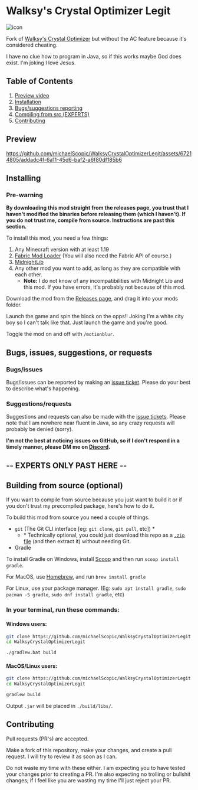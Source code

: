 # Walksy's Crystal Optimizer Legit

![icon](https://github.com/michaelScopic/WalksyCrystalOptimizerLegit/assets/67214805/96114b0e-da4e-417c-abed-7dc279acddb1)

Fork of [Walksy's Crystal Optimizer](https://github.com/Walksy/WalksyCrystalOptimizer) but without the AC feature because it's considered cheating.

I have no clue how to program in Java, so if this works maybe God does exist. I'm joking I love Jesus.

## Table of Contents

1. [Preview video](https://github.com/michaelScopic/WalksyCrystalOptimizerLegit?tab=readme-ov-file#preview)
2. [Installation](https://github.com/michaelScopic/WalksyCrystalOptimizerLegit?tab=readme-ov-file#installing)
3. [Bugs/suggestions reporting](https://github.com/michaelScopic/WalksyCrystalOptimizerLegit?tab=readme-ov-file#bugs-issues-suggestions-or-requests)
4. [Compiling from src (EXPERTS)](https://github.com/michaelScopic/WalksyCrystalOptimizerLegit?tab=readme-ov-file#building-from-source-optional)
5. [Contributing](https://github.com/michaelScopic/WalksyCrystalOptimizerLegit?tab=readme-ov-file#contributing)
## Preview

https://github.com/michaelScopic/WalksyCrystalOptimizerLegit/assets/67214805/addadc4f-6a11-45d6-baf2-a6f80df185b6



## Installing

### Pre-warning 

**By downloading this mod straight from the releases page, you trust that I haven't modified the binaries before releasing them (which I haven't). If you do not trust me, compile from source. Instructions are past this section.**

To install this mod, you need a few things:

1. Any Minecraft version with at least 1.19
2. [Fabric Mod Loader](https://fabricmc.net/use/installer/) (You will also need the Fabric API of course.)
3. [MidnightLib](https://www.curseforge.com/minecraft/mc-mods/midnightlib)
4. Any other mod you want to add, as long as they are compatible with each other.
    - **Note:** I do not know of any incompatibilities with Midnight Lib and this mod. If you have errors, it's probably not because of this mod.

Download the mod from the [Releases page](https://github.com/michaelScopic/WalksyCrystalOptimizerLegit/releases), and drag it into your mods folder.

Launch the game and spin the block on the opps!! Joking I'm a white city boy so I can't talk like that. Just launch the game and you're good.

Toggle the mod on and off with `/motionblur`.

## Bugs, issues, suggestions, or requests

### Bugs/issues
Bugs/issues can be reported by making an [issue ticket](https://github.com/michaelScopic/WalksyCrystalOptimizerLegit/issues). Please do your best to describe what's happening.

### Suggestions/requests
Suggestions and requests can also be made with the [issue tickets](https://github.com/michaelScopic/WalksyCrystalOptimizerLegit/issues). Please note that I am nowhere near fluent in Java, so any crazy requests will probably be denied (sorry). 

**I'm not the best at noticing issues on GitHub, so if I don't respond in a timely manner, please DM me on [Discord](https://github.com/michaelScopic#discord).**

## -- EXPERTS ONLY PAST HERE --
## Building from source (optional)

If you want to compile from source because  you just want to build it or if you don't trust my precompiled package, here's how to do it.

To build this mod from source you need a couple of things.

- `git`  (The Git CLI interface [eg: `git clone`, `git pull`, etc]) \*
   - \* Technically optional, you could just download this repo as a [`.zip` file](https://github.com/michaelScopic/WalksyCrystalOptimizerLegit/archive/refs/heads/master.zip) (and then extract it) without needing Git.
- Gradle

To install Gradle on Windows, install [Scoop](https://scoop.sh/) and then run `scoop install gradle`.

For MacOS, use [Homebrew](https://brew.sh), and run `brew install gradle`

For Linux, use your package manager. (Eg: `sudo apt install gradle`, `sudo pacman -S gradle`, `sudo dnf install gradle`, etc)

### In your terminal, run these commands:

#### Windows users:
```sh
git clone https://github.com/michaelScopic/WalksyCrystalOptimizerLegit
cd WalksyCrystalOptimizerLegit

./gradlew.bat build
```

#### MacOS/Linux users:

```sh
git clone https://github.com/michaelScopic/WalksyCrystalOptimizerLegit
cd WalksyCrystalOptimizerLegit

gradlew build
```

Output `.jar` will be placed in `./build/libs/`.

## Contributing

Pull requests (PR's) are accepted. 

Make a fork of this repository, make your changes, and create a pull request. I will try to review it as soon as I can.

Do not waste my time with these either. I am expecting you to have tested your changes prior to creating a PR. I'm also expecting no trolling or bullshit changes; if I feel like you are wasting my time I'll just reject your PR.
